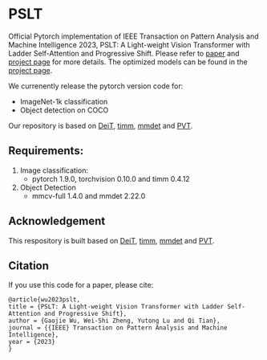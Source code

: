 # PSLT

Official Pytorch implementation of IEEE Transaction on Pattern Analysis and Machine Intelligence 2023, PSLT: A Light-weight Vision Transformer with
Ladder Self-Attention and Progressive Shift. Please refer to [paper](https://arxiv.org/abs/2304.03481) and [project page](https://isee-ai.cn/wugaojie/PSLT.html) for more details. The optimized models can be found in the [project page](https://isee-ai.cn/wugaojie/PSLT.html).

We currenently release the pytorch version code for:
- ImageNet-1k classification
- Object detection on COCO

Our repository is based on [DeiT](https://github.com/peternara/deit-Transformers), [timm](https://github.com/huggingface/pytorch-image-models), [mmdet](https://github.com/open-mmlab/mmdetection) and [PVT](https://github.com/whai362/PVT).

## Requirements:
1. Image classification:
    - pytorch 1.9.0, torchvision 0.10.0 and timm 0.4.12
2. Object Detection
    - mmcv-full 1.4.0 and mmdet 2.22.0
  
## Acknowledgement
This respository is built based on [DeiT](https://github.com/peternara/deit-Transformers), [timm](https://github.com/huggingface/pytorch-image-models), [mmdet](https://github.com/open-mmlab/mmdetection) and [PVT](https://github.com/whai362/PVT).


## Citation 
If you use this code for a paper, please cite:

```
@article{wu2023pslt,
title = {PSLT: A Light-weight Vision Transformer with Ladder Self-Attention and Progressive Shift},
author = {Gaojie Wu, Wei-Shi Zheng, Yutong Lu and Qi Tian},
journal = {{IEEE} Transaction on Pattern Analysis and Machine Intelligence},
year = {2023}
}
```
